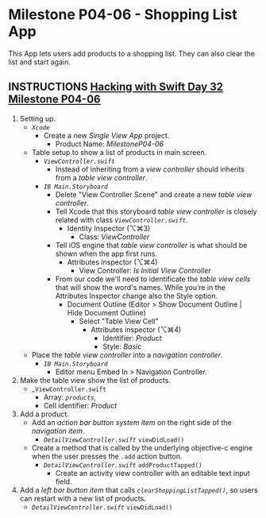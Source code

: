 # Milestone P04-06 - Shopping List App

This App lets users add products to a shopping list. They can also clear the list and start again.

## INSTRUCTIONS [Hacking with Swift Day 32 Milestone P04-06](https://www.hackingwithswift.com/100/32)

1. Setting up.
   - _`Xcode`_
     - Create a new _Single View App_ project.
       - Product Name: _MilestoneP04-06_
   - Table setup to show a list of products in main screen.
     - _`ViewController.swift`_
       - Instead of inheriting from a _view controller_ should inherits from a _table view controller_.
     - _`IB Main.Storyboard`_
       - Delete "View Controller Scene" and create a new _table view controller_.
       - Tell Xcode that this storyboard _table view controller_ is closely related with class _`ViewController.swift`_.
         - Identity Inspector (⌥⌘3)
           - Class: _ViewController_
       - Tell iOS engine that _table view controller_ is what should be shown when the app first runs.
         - Attributes inspector (⌥⌘4)
           - View Controller: _Is Initial View Controller_
       - From our code we'll need to identificate the _table view cells_ that will show the word's names. While you’re in the Attributes Inspector change also the Style option.
         - Document Outline (Editor > Show Document Outline | Hide Document Outline)
           - Select "Table View Cell"
             - Attributes inspector (⌥⌘4)
               - Identifier: _Product_
               - Style: _Basic_
   - Place the _table view controller_ into a _navigation controller_.
     - _`IB Main.Storyboard`_
        - Editor menu Embed In > Navigation Controller.
2. Make the table view show the list of products.
   - _`ViewController.swift`
     - Array: _`products`_,
     - Cell identifier: _Product_
3. Add a product.
   - Add an _action bar button system item_ on the right side of the _navigation item_.
      - _`DetailViewController.swift`_ `viewDidLoad()`
   - Create a method that is called by the underlying objective-c engine when the user presses the `.add` action button.
     - _`DetailViewController.swift`_ `addProductTapped()`
         - Create an activity view controller with an editable text input field.
4. Add a _left bar button item_ that calls _`clearShoppingListTapped()`_, so users can restart with a new list of products.
   - _`DetailViewController.swift`_ `viewDidLoad()`
